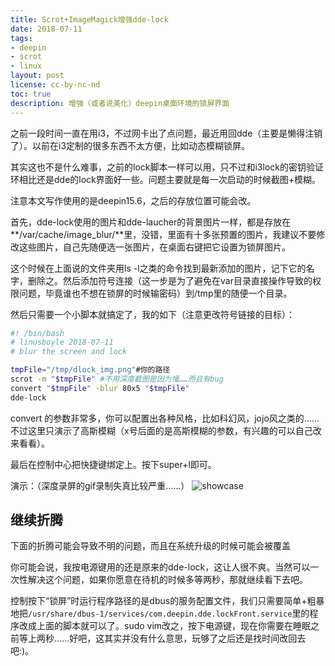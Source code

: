 ```yaml
---
title: Scrot+ImageMagick增强dde-lock
date: 2018-07-11
tags:
- deepin
- scrot
- linux
layout: post
license: cc-by-nc-nd
toc: true
description: 增强（或者说美化）deepin桌面环境的锁屏界面
---
```


之前一段时间一直在用i3，不过网卡出了点问题，最近用回dde（主要是懒得注销了）。以前在i3定制的很多东西不太方便，比如动态模糊锁屏。

其实这也不是什么难事，之前的lock脚本一样可以用，只不过和i3lock的密钥验证环相比还是dde的lock界面好一些。问题主要就是每一次启动的时候截图+模糊。

注意本文写作使用的是deepin15.6，之后的存放位置可能会改。

首先，dde-lock使用的图片和dde-laucher的背景图片一样，都是存放在**/var/cache/image_blur/**里，没错，里面有十多张预置的图片，我建议不要修改这些图片，自己先随便选一张图片，在桌面右键把它设置为锁屏图片。

这个时候在上面说的文件夹用ls -l之类的命令找到最新添加的图片，记下它的名字，删除之。然后添加符号连接（这一步是为了避免在var目录直接操作导致的权限问题，毕竟谁也不想在锁屏的时候输密码）到/tmp里的随便一个目录。

然后只需要一个小脚本就搞定了，我的如下（注意更改符号链接的目标）：
```bash
#! /bin/bash
# linusboyle 2018-07-11
# blur the screen and lock

tmpFile="/tmp/dlock_img.png"#你的路径
scrot -m "$tmpFile" #不用深度截图是因为慢……而且有bug
convert "$tmpFile" -blur 80x5 "$tmpFile"
dde-lock
```
convert 的参数非常多，你可以配置出各种风格，比如科幻风，jojo风之类的……不过这里只演示了高斯模糊（x号后面的是高斯模糊的参数，有兴趣的可以自己改来看看）。

最后在控制中心把快捷键绑定上。按下super+l即可。

演示：（深度录屏的gif录制失真比较严重……）
![showcase](/images/2018/lockshowcase.gif)

## 继续折腾

下面的折腾可能会导致不明的问题，而且在系统升级的时候可能会被覆盖

你可能会说，我按电源键用的还是原来的dde-lock，这让人很不爽。当然可以一次性解决这个问题，如果你愿意在待机的时候多等两秒，那就继续看下去吧。

控制按下“锁屏”时运行程序路径的是dbus的服务配置文件，我们只需要简单+粗暴地把`/usr/share/dbus-1/services/com.deepin.dde.lockFront.service`里的程序改成上面的脚本就可以了。sudo vim改之，按下电源键，现在你需要在睡眠之前等上两秒……好吧，这其实并没有什么意思，玩够了之后还是找时间改回去吧:)。
